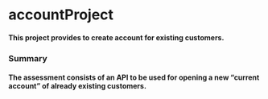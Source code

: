 # accountProject

#### This project provides to create account for existing customers.

### Summary

#### The assessment consists of an API to be used for opening a new “current account” of already existing customers.
